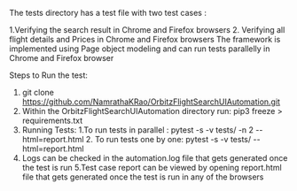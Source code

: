 The tests directory has a test file with two test cases :

1.Verifying the search result in Chrome and Firefox browsers
2. Verifying all flight details and Prices in Chrome and Firefox browsers
The framework is implemented using Page object modeling and can run tests parallelly in Chrome and Firefox browser

Steps to Run the test:
1. git clone https://github.com/NamrathaKRao/OrbitzFlightSearchUIAutomation.git
2. Within the OrbitzFlightSearchUIAutomation directory run: pip3 freeze > requirements.txt
3. Running Tests:
    1.To run tests in parallel : pytest -s -v tests/ -n 2 --html=report.html
    2. To run tests one by one: pytest -s -v tests/ --html=report.html
4. Logs can be checked in the automation.log file that gets generated once the test is run
5.Test case report can be viewed by opening report.html file that gets generated once the test is run in any of the browsers

